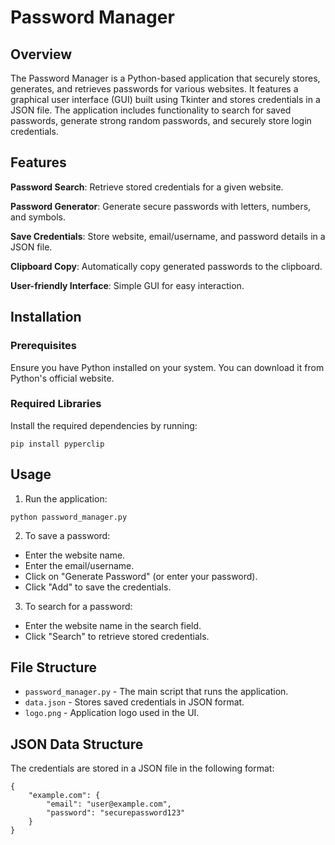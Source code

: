 # Password Manager

## Overview

The Password Manager is a Python-based application that securely stores, generates, and retrieves passwords for various websites. It features a graphical user interface (GUI) built using Tkinter and stores credentials in a JSON file. The application includes functionality to search for saved passwords, generate strong random passwords, and securely store login credentials.

## Features

**Password Search**: Retrieve stored credentials for a given website.

**Password Generator**: Generate secure passwords with letters, numbers, and symbols.

**Save Credentials**: Store website, email/username, and password details in a JSON file.

**Clipboard Copy**: Automatically copy generated passwords to the clipboard.

**User-friendly Interface**: Simple GUI for easy interaction.

## Installation

### Prerequisites

Ensure you have Python installed on your system. You can download it from Python's official website.

### Required Libraries

Install the required dependencies by running:

`pip install pyperclip`

## Usage

1. Run the application:


`python password_manager.py`

2. To save a password:
 - Enter the website name.
 - Enter the email/username.
 - Click on "Generate Password" (or enter your password).
 - Click "Add" to save the credentials.

3. To search for a password:

- Enter the website name in the search field.
- Click "Search" to retrieve stored credentials.

## File Structure

- `password_manager.py` - The main script that runs the application.
- `data.json` - Stores saved credentials in JSON format.
- `logo.png` - Application logo used in the UI.

## JSON Data Structure

The credentials are stored in a JSON file in the following format:
```
{
    "example.com": {
        "email": "user@example.com",
        "password": "securepassword123"
    }
}
```
